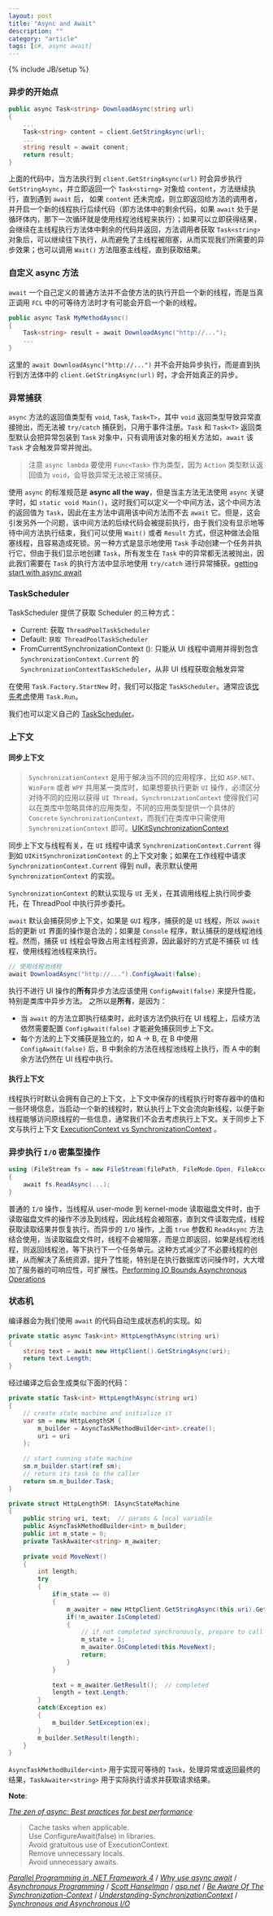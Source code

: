 ```yaml
---
layout: post
title: "Async and Await"
description: ""
category: "article"
tags: [c#, async await]
---
```

{% include JB/setup %}


### 异步的开始点


``` c#
public async Task<string> DownloadAsync(string url)
{
	...
	Task<string> content = client.GetStringAsync(url);
	...
	string result = await conent;
	return result;
}
```

上面的代码中，当方法执行到 `client.GetStringAsync(url)` 时会异步执行 `GetStringAsync`，并立即返回一个 `Task<stirng>` 对象给 `content`，方法继续执行，直到遇到 `await` 后， 如果 `content` 还未完成，则立即返回给方法的调用者，并开启一个新的线程执行后续代码（即方法体中的剩余代码，如果 `await` 处于是循环体内，那下一次循环就是使用线程池线程来执行）；如果可以立即获得结果，会继续在主线程执行方法体中剩余的代码并返回，方法调用者获取 `Task<string>` 对象后，可以继续往下执行，从而避免了主线程被阻塞，从而实现我们所需要的异步效果；也可以调用 `Wait()` 方法阻塞主线程，直到获取结果。

### 自定义 async 方法

`await` 一个自己定义的普通方法并不会使方法的执行开启一个新的线程，而是当真正调用 `FCL` 中的可等待方法时才有可能会开启一个新的线程。

``` c#
public async Task MyMethodAysnc()
{
	Task<string> result = await DownloadAsync("http://...");
	...
}
```

这里的 `await DownloadAsync("http://...")` 并不会开始异步执行，而是直到执行到方法体中的 `client.GetStringAsync(url)` 时，才会开始真正的异步。

### 异常捕获

`async` 方法的返回值类型有 `void`, `Task`, `Task<T>`，其中 `void` 返回类型导致异常直接抛出，而无法被 `try/catch` 捕获到，只用于事件注册。`Task` 和 `Task<T>` 返回类型默认会把异常包装到 `Task` 对象中，只有调用该对象的相关方法如，`await` 该 `Task` 才会触发异常并抛出。

> 注意 `async lambda` 要使用 `Func<Task>` 作为类型，因为 `Action` 类型默认返回值为 `void`，会导致异常无法被正常捕获。

使用 `async` 的标准规范是 **async all the way**，但是当主方法无法使用 `async` 关键字时，如 `static void Main()`，这时我们可以定义一个中间方法，这个中间方法的返回值为 `Task`，因此在主方法中调用该中间方法而不去 `await` 它。但是，这会引发另外一个问题，该中间方法的后续代码会被提前执行，由于我们没有显示地等待中间方法执行结束，我们可以使用 `Wait()` 或者 `Result` 方式，但这种做法会阻塞线程，且容易造成死锁。另一种方式是显示地使用 `Task` 手动创建一个任务并执行它，但由于我们显示地创建 `Task`，所有发生在 `Task` 中的异常都无法被抛出，因此我们需要在 `Task` 的执行方法中显示地使用 `try/catch` 进行异常捕获。[getting start with async await](https://blog.xamarin.com/getting-started-with-async-await/)

### TaskScheduler

TaskScheduler 提供了获取 Scheduler 的三种方式：

- Current: 获取 `ThreadPoolTaskScheduler`
- Default: `获取 ThreadPoolTaskScheduler`
- FromCurrentSynchronizationContext (): 只能从 UI 线程中调用并得到包含 `SynchronizationContext.Current` 的 `SynchronizationContextTaskScheduler`，从非 UI 线程获取会触发异常

在使用 `Task.Factory.StartNew` 时，我们可以指定 `TaskScheduler`。通常应该[优先考虑](http://blog.stephencleary.com/2013/08/startnew-is-dangerous.html)使用 `Task.Run`。

我们也可以定义自己的 [TaskScheduler](https://msdn.microsoft.com/en-us/library/ee789351(v=vs.100).aspx)。

### 上下文

#### 同步上下文

> `SynchronizationContext` 是用于解决当不同的应用程序，比如 `ASP.NET`、`WinForm` 或者 `WPF` 共用某一类库时，如果想要执行更新 `UI` 操作，必须区分对待不同的应用以获得 `UI Thread`，`SynchronizationContext` 使得我们可以在类库中忽略具体的应用类型，不同的应用类型提供一个具体的 `Concrete`  `SynchronizationContext`，而我们在类库中只需使用 `SynchronizationContext` 即可。[UIKitSynchronizationContext](https://github.com/xamarin/xamarin-macios/blob/master/src/UIKit/UIKitSynchronizationContext.cs)

同步上下文与线程有关，在 `UI` 线程中请求 `SynchronizationContext.Current` 得到如 `UIKitSynchronizationContext` 的上下文对象；如果在工作线程中请求 `SynchronizationContext.Current` 得到 null，表示默认使用 `SynchronizationContext` 的实现。

`SynchronizationContext` 的默认实现与 `UI` 无关，在其调用线程上执行同步委托，在 ThreadPool 中执行异步委托。

`await` 默认会捕获同步上下文，如果是 `GUI` 程序，捕获的是 `UI` 线程，所以 `await` 后的更新 `UI` 界面的操作是合法的；如果是 `Console` 程序，默认捕获的是线程池线程。然而，捕获 `UI` 线程会导致占用主线程资源，因此最好的方式是不捕获 `UI` 线程，使用线程池线程来执行。

``` c#
// 使用线程池线程
await DownloadAsync("http://...").ConfigAwait(false);
```
执行不进行 UI 操作的**所有**异步方法应该使用 `ConfigAwait(false)` 来提升性能，特别是类库中异步方法。 
之所以是**所有**，是因为：

- 当 `await` 的方法立即执行结束时，此时该方法仍执行在 UI 线程上，后续方法依然需要配置 `ConfigAwait(false)` 才能避免捕获同步上下文。
- 每个方法的上下文捕获是独立的，如 A -> B, 在 B 中使用 `ConfigAwait(false)` 后，B 中剩余的方法在线程池线程上执行，而 A 中的剩余方法仍然在 UI 线程中执行。

#### 执行上下文

线程执行时默认会拥有自己的上下文，上下文中保存的线程执行时寄存器中的值和一些环境信息，当启动一个新的线程时，默认执行上下文会流向新线程，以便于新线程能够访问原线程的一些信息，通常我们不会去考虑执行上下文。关于同步上下文与执行上下文 [ExecutionContext vs SynchronizationContext](http://blogs.msdn.com/b/pfxteam/archive/2012/06/15/executioncontext-vs-synchronizationcontext.aspx) 。

### 异步执行 `I/O` 密集型操作

``` c#
using (FileStream fs = new FileStream(filePath, FileMode.Open, FileAccess.Read, FileShare.Read, 8, true)) 
{ 
	await fs.ReadAsync(...);
} 

```

普通的 `I/O` 操作，当线程从 user-mode 到 kernel-mode 读取磁盘文件时，由于读取磁盘文件的操作不涉及到线程，因此线程会被阻塞，直到文件读取完成，线程获取读取结果并恢复执行。而异步的 `I/O` 操作，上面 `true` 参数和 `ReadAsync` 方法结合使用，当读取磁盘文件时，线程不会被阻塞，而是立即返回，如果是线程池线程，则返回线程池，等下执行下一个任务单元。这种方式减少了不必要线程的创建，从而解决了系统资源，提升了性能，特别是在执行数据库访问操作时，大大增加了服务器的可响应性，可扩展性。[Performing IO Bounds Asynchronous Operations](https://www.wintellectnow.com/Videos/Watch/performing-i-o-bound-asynchronous-operations?videoId=performing-i-o-bound-asynchronous-operations) 

### 状态机

编译器会为我们使用 `await` 的代码自动生成状态机的实现。如

```csharp
private static async Task<int> HttpLengthAsync(string uri)
{
    string text = await new HttpClient().GetStringAsync(uri);
    return text.Length;
}
```

经过编译之后会生成类似下面的代码：

```csharp
private static Task<int> HttpLengthAsync(string uri)
{
    // create state machine and initialize it
    var sm = new HttpLengthSM {
        m_builder = AsyncTaskMethodBuilder<int>.create();
        uri = uri
    };
    
    // start running state machine
    sm.m_builder.start(ref sm);
    // return its task to the caller
    return sm.m_builder.Task;
}

private struct HttpLengthSM: IAsyncStateMachine
{
    public string uri, text;  // params & local variable
    public AsyncTaskMethodBuilder<int> m_builder;
    public int m_state = 0;
    private TaskAwaiter<string> m_awaiter;
    
    private void MoveNext()
    {
        int length;
        try
        {
            if(m_state == 0)
            {
                m_awaiter = new HttpClient.GetStringAsync(this.uri).GetAwaiter();
                if(!m_awaiter.IsCompleted)
                {
                    // if not completed synchronously, prepare to call back
                    m_state = 1;
                    m_awaiter.OnCompleted(this.MoveNext);
                    return;
                }
            }
            
            text = m_awaiter.GetResult();  // completed
            length = text.Length;
        }
        catch(Exception ex)
        {
            m_builder.SetException(ex);
        }
        m_builder.SetResult(length);
    }
}
```

`AsyncTaskMethodBuilder<int>` 用于实现可等待的 `Task`，处理异常或返回最终的结果，`TaskAwaiter<string>` 用于实际执行请求并获取请求结果。

**Note**:

[*The zen of async: Best practices for best performance*](https://channel9.msdn.com/events/Build/BUILD2011/TOOL-829T)

> Cache tasks when applicable.  
> Use ConfigureAwait(false) in libraries.  
> Avoid gratuitous use of ExecutionContext.  
> Remove unnecessary locals.  
> Avoid unnecessary awaits.


[*Parallel Programming in .NET Framework 4*](https://blogs.msdn.microsoft.com/csharpfaq/2010/06/01/parallel-programming-in-net-framework-4-getting-started/) / 
[*Why use async await*](https://msdn.microsoft.com/en-us/magazine/hh456403.aspx) / 
[*Asynchronous Programming*](http://msdn.microsoft.com/en-us/library/hh191443(v=vs.110).aspx) / 
[*Scott Hanselman*](http://www.hanselman.com/blog/TheMagicOfUsingAsynchronousMethodsInASPNET45PlusAnImportantGotcha.aspx) / 
[*asp.net*](http://www.asp.net/web-forms/overview/performance-and-caching/using-asynchronous-methods-in-aspnet-45) /
[*Be Aware Of The Synchronization-Context*](http://www.gamlor.info/wordpress/2010/10/c-5-0-async-feature-be-aware-of-the-synchronization-context/) / [*Understanding-SynchronizationContext*](http://www.codeproject.com/Articles/31971/Understanding-SynchronizationContext-Part-I) / 
[*Synchronous and Asynchronous I/O*](http://msdn.microsoft.com/en-us/library/windows/desktop/aa365683(v=vs.85).aspx)
